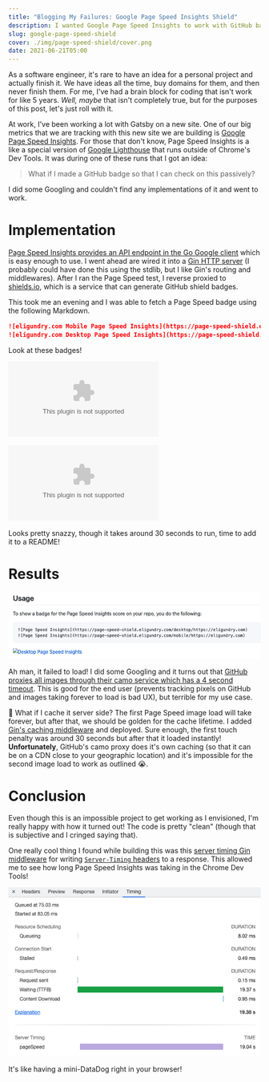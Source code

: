 ```yaml
---
title: "Blogging My Failures: Google Page Speed Insights Shield"
description: I wanted Google Page Speed Insights to work with GitHub badges, but latency stays undefeated.
slug: google-page-speed-shield
cover: ./img/page-speed-shield/cover.png
date: 2021-06-21T05:00
---
```


As a software engineer, it's rare to have an idea for a personal project and actually finish it. We have ideas all the
time, buy domains for them, and then never finish them. For me, I've had a brain block for coding that isn't work for
like 5 years. *Well, maybe* that isn't completely true, but for the purposes of this post, let's just roll with it.

At work, I've been working a lot with Gatsby on a new site. One of our big metrics that we are tracking with this new
site we are building is [Google Page Speed Insights][page-speed-insights]. For those that don't know, Page Speed
Insights is a like a special version of [Google Lighthouse][lighthouse] that runs outside of Chrome's Dev Tools. It was
during one of these runs that I got an idea:

> What if I made a GitHub badge so that I can check on this passively?

I did some Googling and couldn't find any implementations of it and went to work.

# Implementation

[Page Speed Insights provides an API endpoint in the Go Google client][pagespeedonline] which is easy enough to use.
I went ahead are wired it into a [Gin HTTP server][gin] (I probably could have done this using the stdlib, but I like
Gin's routing and middlewares). After I ran the Page Speed test, I reverse proxied to [shields.io][shields.io], which is
a service that can generate GitHub shield badges.

This took me an evening and I was able to fetch a Page Speed badge using the following Markdown.

```markdown
![eligundry.com Mobile Page Speed Insights](https://page-speed-shield.eligundry.com/mobile/https://eligundry.com)
![eligundry.com Desktop Page Speed Insights](https://page-speed-shield.eligundry.com/desktop/https://eligundry.com)
```

Look at these badges!

![eligundry.com Mobile Page Speed Insights](https://page-speed-shield.eligundry.com/mobile/https://eligundry.com)

![eligundry.com Desktop Page Speed Insights](https://page-speed-shield.eligundry.com/desktop/https://eligundry.com)

Looks pretty snazzy, though it takes around 30 seconds to run, time to add it to a README!

# Results

![Page Speed shield fails to load on GitHub](./img/page-speed-shield/failure.png)

Ah man, it failed to load! I did some Googling and it turns out that [GitHub proxies all images through their camo
service which has a 4 second timeout][camo-timeout]. This is good for the end user (prevents tracking pixels on GitHub
and images taking forever to load is bad UX), but terrible for my use case.

🤔 What if I cache it server side? The first Page Speed image load will take forever, but after that, we should be golden for
the cache lifetime. I added [Gin's caching middleware][gin-cache] and deployed. Sure enough, the first touch penalty was
around 30 seconds but after that it loaded instantly! **Unfortunately**, GitHub's camo proxy does it's own caching (so
that it can be on a CDN close to your geographic location) and it's impossible for the second image load to work as
outlined 😭.

# Conclusion

Even though this is an impossible project to get working as I envisioned, I'm really happy with how it turned out! The
code is pretty "clean" (though that is subjective and I cringed saying that).

<script src="https://emgithub.com/embed.js?target=https%3A%2F%2Fgithub.com%2Feligundry%2Fpage-speed-shield%2Fblob%2Fmain%2Fapi%2Fmain.go&style=github-gist&showBorder=on&showLineNumbers=on&showFileMeta=on"></script>

One really cool thing I found while building this was this [server timing Gin middleware][gin-server-timing] for writing
[`Server-Timing` headers][server-timing] to a response. This allowed me to see how long Page Speed Insights was taking
in the Chrome Dev Tools!

![Server-Timing headers in the Chrome Dev Tools](./img/page-speed-shield/server-timing.png)

It's like having a mini-DataDog right in your browser!

[page-speed-insights]: https://developers.google.com/speed/pagespeed/insights/
[lighthouse]: https://developers.google.com/web/tools/lighthouse
[pagespeedonline]: https://pkg.go.dev/google.golang.org/api/pagespeedonline/v5
[gin]: https://github.com/gin-gonic/gin
[shields.io]: https://shields.io/
[camo-timeout]: https://github.com/badges/shields/issues/1568
[gin-cache]: https://github.com/gin-contrib/cache
[gin-server-timing]: https://github.com/p768lwy3/gin-server-timing
[server-timing]: https://developer.mozilla.org/en-US/docs/Web/HTTP/Headers/Server-Timing
